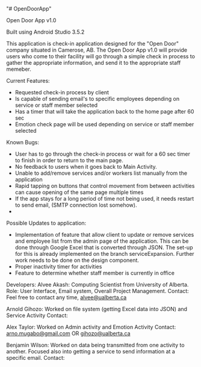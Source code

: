 "# OpenDoorApp" 

Open Door App v1.0

Built using Android Studio 3.5.2

This application is check-in application designed for the "Open Door" company situated in Camerose, AB.
The Open Door App v1.0 will provide users who come to their facility will go through a simple check in process to gather the appropriate information, and send it to the appropriate staff memeber.

Current Features:
- Requested check-in process by client
- Is capable of sending email's to specific employees depending on service or staff member selected
- Has a timer that will take the application back to the home page after 60 sec
- Emotion check page will be used depending on service or staff member selected

Known Bugs:
- User has to go through the check-in process or wait for a 60 sec timer to finish in order to return to the main page.
- No feedback to users when it goes back to Main Activity.
- Unable to add/remove services and/or workers list manually from the application
- Rapid tapping on buttons that control movement from between activities can cause opening of the same page multiple times
- If the app stays for a long period of time not being used, it needs restart to send email, (SMTP connection lost somehow).
- 

Possible Updates to application:
- Implementation of feature that allow client to update or remove services and employee list from the admin page of the                application. This can be done through Google Excel that is converted through JSON. The set-up for this is already             implemented on the branch serviceExpansion. Further work needs to be done on the design component.
- Proper inactivity timer for activities
- Feature to determine whether staff member is currently in office

Developers:
Alvee Akash: Computing Scientist from University of Alberta.
Role: User Interface, Email system, Overall Project Management.
Contact: Feel free to contact any time, alvee@ualberta.ca

Arnold Gihozo: Worked on file system (getting Excel data into JSON) and Service Activity
Contact:

Alex Taylor: Worked on Admin activity and Emotion Activity
Contact: arno.mugabo@gmail.com OR gihozo@ualberta.ca

Benjamin Wilson: Worked on data being transmitted from one activity to another. Focused also into getting a service to 
                 send information at a specific email.
Contact:
